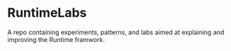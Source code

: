 # RuntimeLabs
 A repo containing experiments, patterns, and labs aimed at explaining and improving the Runtime framwork.
